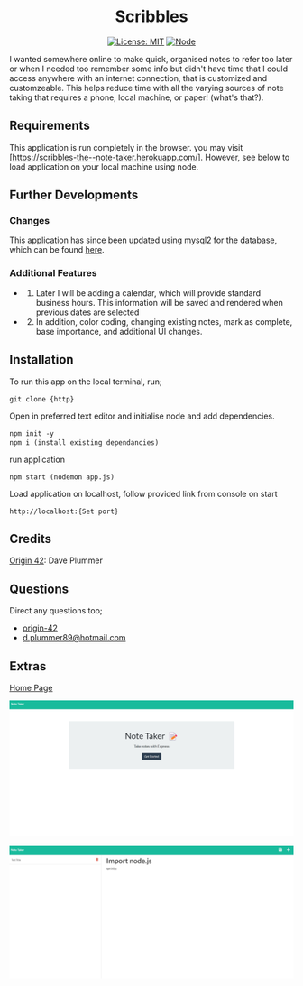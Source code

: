 <div align="center">

# Scribbles

</div>


<div align="center">

[![License: MIT](https://img.shields.io/github/license/adonisjs/adonis-framework?style=for-the-badge)](https://opensource.org/licenses/MIT) [![Node](https://badges.aleen42.com/src/node.svg)](https://nodejs.org/en/)

</div>



I wanted somewhere online to make quick, organised notes to refer too later or when I needed too remember some info but didn't have time that I could access anywhere with an internet connection, that is customized and customzeable. This helps reduce time with all the varying sources of note taking that requires a phone, local machine, or paper! (what's that?).

## Requirements

This application is run completely in the browser. you may visit [https://scribbles-the--note-taker.herokuapp.com/]. However, see below to load application on your local machine using node.

## Further Developments

### Changes

This application has since been updated using mysql2 for the database, which can be found [here](https://github.com/origin-42/scribbles_mysql). 

### Additional Features

- 1. Later I will be adding a calendar, which will provide standard business hours. This information will be saved and rendered when previous dates are selected

- 2. In addition, color coding, changing existing notes, mark as complete, base importance, and additional UI changes.

## Installation

To run this app on the local terminal, run;
```
git clone {http}
```

Open in preferred text editor and initialise node and add dependencies.
```
npm init -y
npm i (install existing dependancies)
```

run application
```
npm start (nodemon app.js)
```

Load application on localhost, follow provided link from console on start
```
http://localhost:{Set port}
```

## Credits

[Origin 42](https://github.com/origin-42): Dave Plummer

## Questions

Direct any questions too;

- [origin-42](https://github.com/origin-42)
- d.plummer89@hotmail.com

## Extras

[Home Page](https://scribbles-the--note-taker.herokuapp.com/)

![snippet](./images/home_screen.jpg)

![snippet](./images/notes_page.jpg)

